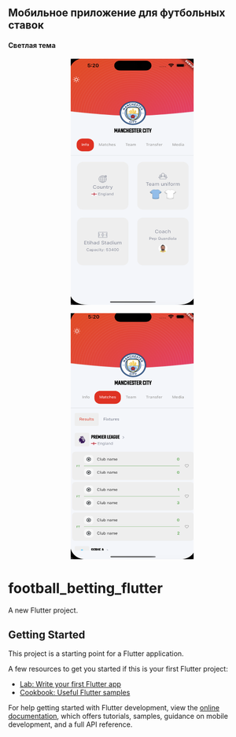 ## Мобильное приложение для футбольных ставок

#### Светлая тема

<p align="center">
  <img width="250" height="500" src="assets/images/light1.png">
</p>

<p align="center">
  <img width="250" height="500" src="assets/images/light2.png">
</p>

[//]: # (![Светлая тема]&#40;assets/images/light2.png&#41;)

[//]: # (![Светлая тема]&#40;assets/images/light3.png&#41;)

[//]: # (![Светлая тема]&#40;assets/images/light4.png&#41;)

[//]: # (![Светлая тема]&#40;assets/images/light5.png&#41;)


# football_betting_flutter

A new Flutter project.

## Getting Started

This project is a starting point for a Flutter application.

A few resources to get you started if this is your first Flutter project:

- [Lab: Write your first Flutter app](https://docs.flutter.dev/get-started/codelab)
- [Cookbook: Useful Flutter samples](https://docs.flutter.dev/cookbook)

For help getting started with Flutter development, view the
[online documentation](https://docs.flutter.dev/), which offers tutorials,
samples, guidance on mobile development, and a full API reference.
